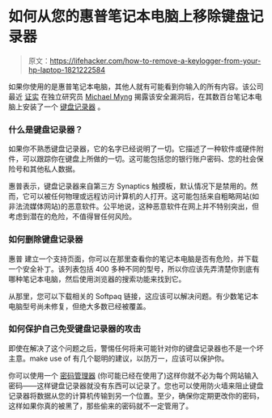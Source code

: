 # 如何从您的惠普笔记本电脑上移除键盘记录器

> 原文：<https://lifehacker.com/how-to-remove-a-keylogger-from-your-hp-laptop-1821222584>

如果你使用的是惠普笔记本电脑，其他人就有可能看到你输入的所有内容。该公司最近 [证实](https://support.hp.com/us-en/document/c05827409) 在独立研究员 [Michael Myng](https://zwclose.github.io/HP-keylogger/) 揭露该安全漏洞后，在其数百台笔记本电脑上安装了一个 [键盘记录器](https://lifehacker.com/this-diy-wireless-keylogger-fits-anywhere-looks-like-a-1739266989) 。



### 什么是键盘记录器？

如果你不熟悉键盘记录器，它的名字已经说明了一切。它描述了一种软件或硬件附件，可以跟踪你在键盘上所做的一切。这可能包括您的银行账户密码、您的社会保险号和其他私人数据。

惠普表示，键盘记录器来自第三方 Synaptics 触摸板，默认情况下是禁用的。然而，它可以被任何物理或远程访问计算机的人打开。这可能包括来自粗略网站(如非法流媒体网站)的恶意软件。公平地说，这种恶意软件在网上并不特别突出，但考虑到潜在的危险，不值得冒任何风险。

### 如何删除键盘记录器

惠普 建立一个支持页面，你可以在那里查看你的笔记本电脑是否有危险，并下载一个安全补丁。该列表包括 400 多种不同的型号，所以你应该先弄清楚你到底有哪种笔记本电脑，然后使用浏览器的搜索功能来找到它。

从那里，您可以下载相关的 Softpaq 链接，这应该可以解决问题。有少数笔记本电脑型号尚未修复，但绝大多数已经被覆盖。

### 如何保护自己免受键盘记录器的攻击

即使在解决了这个问题之后，警惕任何将来可能针对你的键盘记录器也不是一个坏主意。make use of 有几个聪明的建议，以防万一，应该可以保护你。

你可以使用一个 [密码管理器](https://lifehacker.com/the-five-best-password-managers-5529133) (你可能已经在使用了)这样你就不必为每个网站输入密码——这样键盘记录器就没有东西可以记录了。您也可以使用防火墙来阻止键盘记录器将数据从您的计算机传输到另一个位置。至少，确保你定期更改你的密码，这样如果你真的被黑了，那些偷来的密码就不一定管用了。